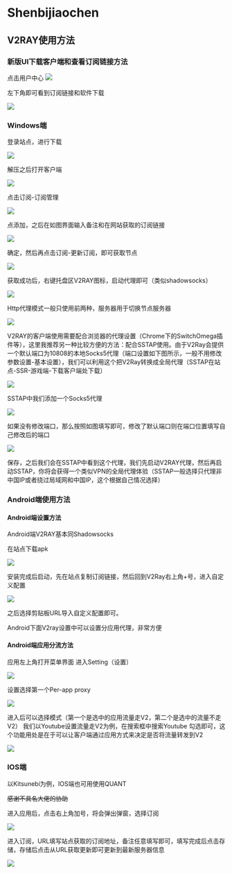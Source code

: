 # Shenbijiaochen

##  V2RAY使用方法
###  新版UI下载客户端和查看订阅链接方法


点击用户中心
![](https://image.nuccombat.cn/images/2019/06/04/UI.jpg)

左下角即可看到订阅链接和软件下载

![](https://image.nuccombat.cn/images/2019/06/04/UI2.jpg)

###  Windows端

登录站点，进行下载

![](https://image.nuccombat.cn/images/2019/06/02/--Windows.jpg)

解压之后打开客户端

![](https://image.nuccombat.cn/images/2019/06/02/93700a34460bdc1cdc4164134014c5de.jpg)

点击订阅-订阅管理

![](https://image.nuccombat.cn/images/2019/06/02/1.jpg)

点添加，之后在如图界面输入备注和在网站获取的订阅链接

![](https://image.nuccombat.cn/images/2019/06/02/2141a5c999af13f13.jpg)

确定，然后再点击订阅-更新订阅，即可获取节点

![](https://image.nuccombat.cn/images/2019/06/02/392e958c1d64b6536b03c038370911e9.jpg)

获取成功后，右键托盘区V2RAY图标，启动代理即可（类似shadowsocks）

![](https://image.nuccombat.cn/images/2019/06/02/f975f30f625b37513cfec4bf9ff27ea3.jpg)

Http代理模式一般只使用前两种，服务器用于切换节点服务器

![](https://image.nuccombat.cn/images/2019/06/02/51cec3048f1c59f79d2781d14d0a189c.jpg)

V2RAY的客户端使用需要配合浏览器的代理设置（Chrome下的SwitchOmega插件等），这里我推荐另一种比较方便的方法：配合SSTAP使用。由于V2Ray会提供一个默认端口为10808的本地Socks5代理（端口设置如下图所示，一般不用修改  参数设置-基本设置），我们可以利用这个把V2Ray转换成全局代理（SSTAP在站点-SSR-游戏端-下载客户端处下载）

![](https://image.nuccombat.cn/images/2019/06/02/socks5.jpg)

SSTAP中我们添加一个Socks5代理

![](https://image.nuccombat.cn/images/2019/06/02/socks5a4f073991ece036d.jpg)

如果没有修改端口，那么按照如图填写即可，修改了默认端口则在端口位置填写自己修改后的端口

![](https://image.nuccombat.cn/images/2019/06/02/socks51.jpg)

保存，之后我们会在SSTAP中看到这个代理，我们先启动V2RAY代理，然后再启动SSTAP，你将会获得一个类似VPN的全局代理体验（SSTAP一般选择只代理非中国IP或者绕过局域网和中国IP，这个根据自己情况选择）

###  Android端使用方法

####  Android端设置方法

Android端V2RAY基本同Shadowsocks

在站点下载apk

![](https://image.nuccombat.cn/images/2019/06/02/Android.jpg)

安装完成后启动，先在站点复制订阅链接，然后回到V2Ray右上角+号，进入自定义配置

![](https://image.nuccombat.cn/images/2019/06/02/100df00c0f629ac1cfc4efb98bd8b5c3.jpg)

之后选择剪贴板URL导入自定义配置即可。

Android下面V2ray设置中可以设置分应用代理，非常方便

####  Android端应用分流方法

应用左上角打开菜单界面 进入Setting（设置）

![](https://image.nuccombat.cn/images/2019/06/04/2f4f17f341689fac30151ec32a841681.jpg)

设置选择第一个Per-app proxy

![](https://image.nuccombat.cn/images/2019/06/04/2.jpg)

进入后可以选择模式（第一个是选中的应用流量走V2，第二个是选中的流量不走V2） 我们以Youtube设置流量走V2为例，在搜索框中搜索Youtube 勾选即可，这个功能用处是在于可以让客户端通过应用方式来决定是否将流量转发到V2

![](https://image.nuccombat.cn/images/2019/06/04/3.jpg)

###  IOS端

以Kitsunebi为例，IOS端也可用使用QUANT

~~感谢不具名大佬的协助~~

进入应用后，点击右上角加号，将会弹出弹窗，选择订阅

![](https://image.nuccombat.cn/images/2019/06/04/IOS1.jpg)

进入订阅，URL填写站点获取的订阅地址，备注任意填写即可，填写完成后点击存储，存储后点击从URL获取更新即可更新到最新服务器信息

![](https://image.nuccombat.cn/images/2019/06/04/IOS2.jpg)

